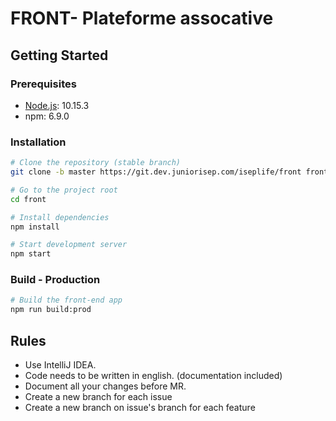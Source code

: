 # FRONT- Plateforme assocative

## Getting Started

### Prerequisites

- [Node.js](https://nodejs.org/): 10.15.3
- npm: 6.9.0

### Installation

```bash
# Clone the repository (stable branch)
git clone -b master https://git.dev.juniorisep.com/iseplife/front front

# Go to the project root
cd front

# Install dependencies
npm install

# Start development server
npm start
```

### Build - Production

```bash
# Build the front-end app
npm run build:prod
```

## Rules

- Use IntelliJ IDEA.
- Code needs to be written in english. (documentation included)
- Document all your changes before MR.
- Create a new branch for each issue
- Create a new branch on issue's branch for each feature
